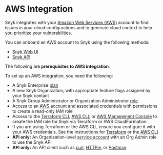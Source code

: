 # AWS Integration

Snyk integrates with your [Amazon Web Services (AWS)](https://aws.amazon.com/) account to find issues in your cloud configurations and to generate cloud context to help you prioritize your vulnerabilities.

You can onboard an AWS account to Snyk using the following methods:

* [Snyk Web UI](aws-integration-web-ui/)
* [Snyk API](aws-integration-api/)

The following are **prerequisites to AWS integration**:

To set up an AWS integration, you need the following:

* A Snyk Enterprise [plan](https://snyk.io/plans/)
* A new Snyk Organization, with appropriate feature flags assigned by your Snyk contact
* A Snyk Group Administrator or Organization Administrator [role](broken-reference)
* Access to an [AWS](https://aws.amazon.com/) account and associated credentials with permissions to create a read-only IAM role
* Access to the [Terraform CLI](https://www.terraform.io/downloads), [AWS CLI](https://aws.amazon.com/cli/), or [AWS Management Console](https://console.aws.amazon.com) to create the IAM role for Snyk via Terraform or AWS CloudFormation
* If you are using Terraform or the AWS CLI, ensure you configure it with your AWS credentials. See the instructions for [Terraform](https://registry.terraform.io/providers/hashicorp/aws/latest/docs#authentication-and-configuration) or the [AWS CLI](https://docs.aws.amazon.com/cli/latest/userguide/cli-configure-quickstart.html)
* **API only:** An Organization-level [service account](../../../enterprise-setup/service-accounts/) with an Org Admin role to use the Snyk API
* **API only:** An API client such as [curl](https://curl.se/), [HTTPie](https://httpie.io/), or [Postman](https://www.postman.com/)
